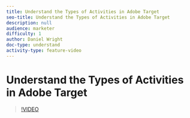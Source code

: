 ```yaml
---
title: Understand the Types of Activities in Adobe Target
seo-title: Understand the Types of Activities in Adobe Target
description: null
audience: marketer
difficulty: 1
author: Daniel Wright
doc-type: understand
activity-type: feature-video
---
```


# Understand the Types of Activities in Adobe Target

>[!VIDEO](https://video.tv.adobe.com/v/17386/?quality=12)